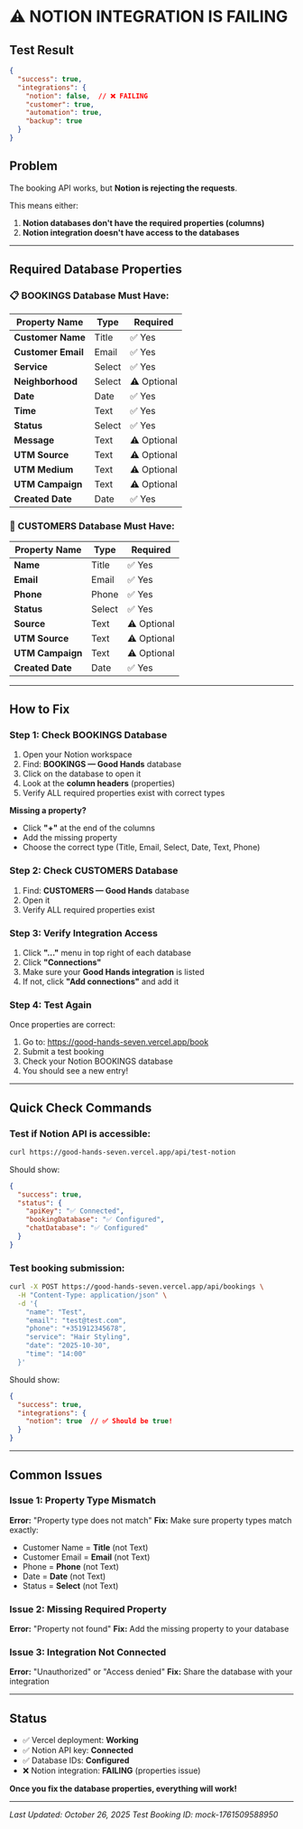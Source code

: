 # ⚠️ NOTION INTEGRATION IS FAILING

## Test Result
```json
{
  "success": true,
  "integrations": {
    "notion": false,  // ❌ FAILING
    "customer": true,
    "automation": true,
    "backup": true
  }
}
```

## Problem
The booking API works, but **Notion is rejecting the requests**.

This means either:
1. **Notion databases don't have the required properties (columns)**
2. **Notion integration doesn't have access to the databases**

---

## Required Database Properties

### 📋 BOOKINGS Database Must Have:

| Property Name | Type | Required |
|--------------|------|----------|
| **Customer Name** | Title | ✅ Yes |
| **Customer Email** | Email | ✅ Yes |
| **Service** | Select | ✅ Yes |
| **Neighborhood** | Select | ⚠️ Optional |
| **Date** | Date | ✅ Yes |
| **Time** | Text | ✅ Yes |
| **Status** | Select | ✅ Yes |
| **Message** | Text | ⚠️ Optional |
| **UTM Source** | Text | ⚠️ Optional |
| **UTM Medium** | Text | ⚠️ Optional |
| **UTM Campaign** | Text | ⚠️ Optional |
| **Created Date** | Date | ✅ Yes |

### 👤 CUSTOMERS Database Must Have:

| Property Name | Type | Required |
|--------------|------|----------|
| **Name** | Title | ✅ Yes |
| **Email** | Email | ✅ Yes |
| **Phone** | Phone | ✅ Yes |
| **Status** | Select | ✅ Yes |
| **Source** | Text | ⚠️ Optional |
| **UTM Source** | Text | ⚠️ Optional |
| **UTM Campaign** | Text | ⚠️ Optional |
| **Created Date** | Date | ✅ Yes |

---

## How to Fix

### Step 1: Check BOOKINGS Database

1. Open your Notion workspace
2. Find: **BOOKINGS — Good Hands** database
3. Click on the database to open it
4. Look at the **column headers** (properties)
5. Verify ALL required properties exist with correct types

**Missing a property?**
- Click **"+"** at the end of the columns
- Add the missing property
- Choose the correct type (Title, Email, Select, Date, Text, Phone)

### Step 2: Check CUSTOMERS Database

1. Find: **CUSTOMERS — Good Hands** database
2. Open it
3. Verify ALL required properties exist

### Step 3: Verify Integration Access

1. Click **"..."** menu in top right of each database
2. Click **"Connections"**
3. Make sure your **Good Hands integration** is listed
4. If not, click **"Add connections"** and add it

### Step 4: Test Again

Once properties are correct:
1. Go to: https://good-hands-seven.vercel.app/book
2. Submit a test booking
3. Check your Notion BOOKINGS database
4. You should see a new entry!

---

## Quick Check Commands

### Test if Notion API is accessible:
```bash
curl https://good-hands-seven.vercel.app/api/test-notion
```

Should show:
```json
{
  "success": true,
  "status": {
    "apiKey": "✅ Connected",
    "bookingDatabase": "✅ Configured",
    "chatDatabase": "✅ Configured"
  }
}
```

### Test booking submission:
```bash
curl -X POST https://good-hands-seven.vercel.app/api/bookings \
  -H "Content-Type: application/json" \
  -d '{
    "name": "Test",
    "email": "test@test.com",
    "phone": "+351912345678",
    "service": "Hair Styling",
    "date": "2025-10-30",
    "time": "14:00"
  }'
```

Should show:
```json
{
  "success": true,
  "integrations": {
    "notion": true  // ✅ Should be true!
  }
}
```

---

## Common Issues

### Issue 1: Property Type Mismatch
**Error:** "Property type does not match"
**Fix:** Make sure property types match exactly:
- Customer Name = **Title** (not Text)
- Customer Email = **Email** (not Text)
- Phone = **Phone** (not Text)
- Date = **Date** (not Text)
- Status = **Select** (not Text)

### Issue 2: Missing Required Property
**Error:** "Property not found"
**Fix:** Add the missing property to your database

### Issue 3: Integration Not Connected
**Error:** "Unauthorized" or "Access denied"
**Fix:** Share the database with your integration

---

## Status

- ✅ Vercel deployment: **Working**
- ✅ Notion API key: **Connected**
- ✅ Database IDs: **Configured**
- ❌ Notion integration: **FAILING** (properties issue)

**Once you fix the database properties, everything will work!**

---

*Last Updated: October 26, 2025*
*Test Booking ID: mock-1761509588950*

